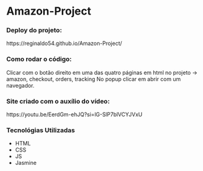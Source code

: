 # Amazon-Project

<h3>Deploy do projeto:</h3>
https://reginaldo54.github.io/Amazon-Project/

<h3>Como rodar o código:</h3>
Clicar com o botão direito em uma das quatro páginas em html no projeto -> amazon, checkout, orders, tracking No popup clicar em abrir com um navegador.
    
<h3>Site criado com o auxílio do vídeo: </h3>
https://youtu.be/EerdGm-ehJQ?si=lG-SlP7blVCYJVxU

<h3>Tecnológias Utilizadas</h3>
<ul>
    <li title='HiperText MarkUp Language'>HTML</li>
    <li title='Cascading Style Sheets'>CSS</li>
    <li title='JavaScript'>JS</li>
    <li title='Used to testing code in JS'>Jasmine</li>
</ul>

